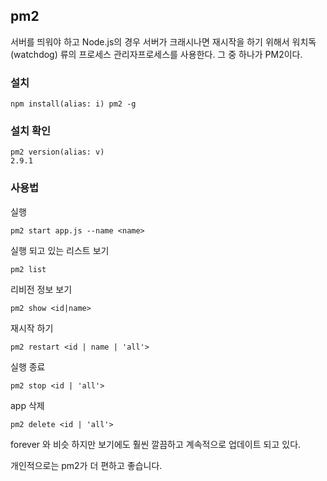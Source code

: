 ## pm2

서버를 띄워야 하고 Node.js의 경우 서버가 크래시나면 재시작을 하기 위해서 워치독(watchdog) 류의 프로세스 관리자프로세스를 사용한다. 그 중 하나가 PM2이다.


### 설치

```
npm install(alias: i) pm2 -g
```

### 설치 확인
```
pm2 version(alias: v)
2.9.1
```

### 사용법
실행
```
pm2 start app.js --name <name>
```
실행 되고 있는 리스트 보기
```
pm2 list
```
리비전 정보 보기
```
pm2 show <id|name>
```
재시작 하기
```
pm2 restart <id | name | 'all'>
```
실행 종료
```
pm2 stop <id | 'all'>
```
app 삭제
```
pm2 delete <id | 'all'>
```


forever 와 비슷 하지만 보기에도 훨씬 깔끔하고 계속적으로 업데이트 되고 있다.

개인적으로는 pm2가 더 편하고 좋습니다.